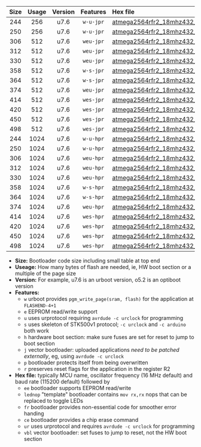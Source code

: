 |Size|Usage|Version|Features|Hex file|
|:-:|:-:|:-:|:-:|:--|
|244|256|u7.6|`w-u-jpr`|[atmega2564rfr2_18mhz432_115200bps_ur_vbl.hex](https://raw.githubusercontent.com/stefanrueger/urboot/main//atmega2564rfr2_18mhz432_115200bps_ur_vbl.hex)|
|250|256|u7.6|`w-u-jpr`|[atmega2564rfr2_18mhz432_115200bps_lednop_ur_vbl.hex](https://raw.githubusercontent.com/stefanrueger/urboot/main//atmega2564rfr2_18mhz432_115200bps_lednop_ur_vbl.hex)|
|306|512|u7.6|`weu-jpr`|[atmega2564rfr2_18mhz432_115200bps_ee_ur_vbl.hex](https://raw.githubusercontent.com/stefanrueger/urboot/main//atmega2564rfr2_18mhz432_115200bps_ee_ur_vbl.hex)|
|312|512|u7.6|`weu-jpr`|[atmega2564rfr2_18mhz432_115200bps_ee_lednop_ur_vbl.hex](https://raw.githubusercontent.com/stefanrueger/urboot/main//atmega2564rfr2_18mhz432_115200bps_ee_lednop_ur_vbl.hex)|
|330|512|u7.6|`weu-jpr`|[atmega2564rfr2_18mhz432_115200bps_ee_lednop_fr_ur_vbl.hex](https://raw.githubusercontent.com/stefanrueger/urboot/main//atmega2564rfr2_18mhz432_115200bps_ee_lednop_fr_ur_vbl.hex)|
|358|512|u7.6|`w-s-jpr`|[atmega2564rfr2_18mhz432_115200bps_vbl.hex](https://raw.githubusercontent.com/stefanrueger/urboot/main//atmega2564rfr2_18mhz432_115200bps_vbl.hex)|
|364|512|u7.6|`w-s-jpr`|[atmega2564rfr2_18mhz432_115200bps_lednop_vbl.hex](https://raw.githubusercontent.com/stefanrueger/urboot/main//atmega2564rfr2_18mhz432_115200bps_lednop_vbl.hex)|
|374|512|u7.6|`weu-jpr`|[atmega2564rfr2_18mhz432_115200bps_ee_lednop_fr_ce_ur_vbl.hex](https://raw.githubusercontent.com/stefanrueger/urboot/main//atmega2564rfr2_18mhz432_115200bps_ee_lednop_fr_ce_ur_vbl.hex)|
|414|512|u7.6|`wes-jpr`|[atmega2564rfr2_18mhz432_115200bps_ee_vbl.hex](https://raw.githubusercontent.com/stefanrueger/urboot/main//atmega2564rfr2_18mhz432_115200bps_ee_vbl.hex)|
|420|512|u7.6|`wes-jpr`|[atmega2564rfr2_18mhz432_115200bps_ee_lednop_vbl.hex](https://raw.githubusercontent.com/stefanrueger/urboot/main//atmega2564rfr2_18mhz432_115200bps_ee_lednop_vbl.hex)|
|450|512|u7.6|`wes-jpr`|[atmega2564rfr2_18mhz432_115200bps_ee_lednop_fr_vbl.hex](https://raw.githubusercontent.com/stefanrueger/urboot/main//atmega2564rfr2_18mhz432_115200bps_ee_lednop_fr_vbl.hex)|
|498|512|u7.6|`wes-jpr`|[atmega2564rfr2_18mhz432_115200bps_ee_lednop_fr_ce_vbl.hex](https://raw.githubusercontent.com/stefanrueger/urboot/main//atmega2564rfr2_18mhz432_115200bps_ee_lednop_fr_ce_vbl.hex)|
|244|1024|u7.6|`w-u-hpr`|[atmega2564rfr2_18mhz432_115200bps_ur.hex](https://raw.githubusercontent.com/stefanrueger/urboot/main//atmega2564rfr2_18mhz432_115200bps_ur.hex)|
|250|1024|u7.6|`w-u-hpr`|[atmega2564rfr2_18mhz432_115200bps_lednop_ur.hex](https://raw.githubusercontent.com/stefanrueger/urboot/main//atmega2564rfr2_18mhz432_115200bps_lednop_ur.hex)|
|306|1024|u7.6|`weu-hpr`|[atmega2564rfr2_18mhz432_115200bps_ee_ur.hex](https://raw.githubusercontent.com/stefanrueger/urboot/main//atmega2564rfr2_18mhz432_115200bps_ee_ur.hex)|
|312|1024|u7.6|`weu-hpr`|[atmega2564rfr2_18mhz432_115200bps_ee_lednop_ur.hex](https://raw.githubusercontent.com/stefanrueger/urboot/main//atmega2564rfr2_18mhz432_115200bps_ee_lednop_ur.hex)|
|330|1024|u7.6|`weu-hpr`|[atmega2564rfr2_18mhz432_115200bps_ee_lednop_fr_ur.hex](https://raw.githubusercontent.com/stefanrueger/urboot/main//atmega2564rfr2_18mhz432_115200bps_ee_lednop_fr_ur.hex)|
|358|1024|u7.6|`w-s-hpr`|[atmega2564rfr2_18mhz432_115200bps.hex](https://raw.githubusercontent.com/stefanrueger/urboot/main//atmega2564rfr2_18mhz432_115200bps.hex)|
|364|1024|u7.6|`w-s-hpr`|[atmega2564rfr2_18mhz432_115200bps_lednop.hex](https://raw.githubusercontent.com/stefanrueger/urboot/main//atmega2564rfr2_18mhz432_115200bps_lednop.hex)|
|374|1024|u7.6|`weu-hpr`|[atmega2564rfr2_18mhz432_115200bps_ee_lednop_fr_ce_ur.hex](https://raw.githubusercontent.com/stefanrueger/urboot/main//atmega2564rfr2_18mhz432_115200bps_ee_lednop_fr_ce_ur.hex)|
|414|1024|u7.6|`wes-hpr`|[atmega2564rfr2_18mhz432_115200bps_ee.hex](https://raw.githubusercontent.com/stefanrueger/urboot/main//atmega2564rfr2_18mhz432_115200bps_ee.hex)|
|420|1024|u7.6|`wes-hpr`|[atmega2564rfr2_18mhz432_115200bps_ee_lednop.hex](https://raw.githubusercontent.com/stefanrueger/urboot/main//atmega2564rfr2_18mhz432_115200bps_ee_lednop.hex)|
|450|1024|u7.6|`wes-hpr`|[atmega2564rfr2_18mhz432_115200bps_ee_lednop_fr.hex](https://raw.githubusercontent.com/stefanrueger/urboot/main//atmega2564rfr2_18mhz432_115200bps_ee_lednop_fr.hex)|
|498|1024|u7.6|`wes-hpr`|[atmega2564rfr2_18mhz432_115200bps_ee_lednop_fr_ce.hex](https://raw.githubusercontent.com/stefanrueger/urboot/main//atmega2564rfr2_18mhz432_115200bps_ee_lednop_fr_ce.hex)|

- **Size:** Bootloader code size including small table at top end
- **Useage:** How many bytes of flash are needed, ie, HW boot section or a multiple of the page size
- **Version:** For example, u7.6 is an urboot version, o5.2 is an optiboot version
- **Features:**
  + `w` urboot provides `pgm_write_page(sram, flash)` for the application at `FLASHEND-4+1`
  + `e` EEPROM read/write support
  + `u` uses urprotocol requiring `avrdude -c urclock` for programming
  + `s` uses skeleton of STK500v1 protocol; `-c urclock` and `-c arduino` both work
  + `h` hardware boot section: make sure fuses are set for reset to jump to boot section
  + `j` vector bootloader: uploaded applications *need to be patched externally*, eg, using `avrdude -c urclock`
  + `p` bootloader protects itself from being overwritten
  + `r` preserves reset flags for the application in the register R2
- **Hex file:** typically MCU name, oscillator frequency (16 MHz default) and baud rate (115200 default) followed by
  + `ee` bootloader supports EEPROM read/write
  + `lednop` "template" bootloader contains `mov rx,rx` nops that can be replaced to toggle LEDs
  + `fr` bootloader provides non-essential code for smoother error handing
  + `ce` bootloader provides a chip erase command
  + `ur` uses urprotocol and requires `avrdude -c urclock` for programming
  + `vbl` vector bootloader: set fuses to jump to reset, not the HW boot section
